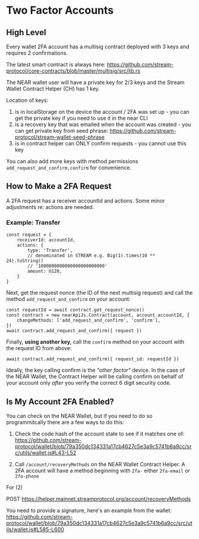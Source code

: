 # Two Factor Accounts

## High Level

Every wallet 2FA account has a multisig contract deployed with 3 keys and requires 2 confirmations.

The latest smart contract is always here:
https://github.com/stream-protocol/core-contracts/blob/master/multisig/src/lib.rs

The NEAR wallet user will have a private key for 2/3 keys and the Stream Wallet Contract Helper (CH) has 1 key.

Location of keys:
1. is in localStorage on the device the account / 2FA was set up - you can get the private key if you need to use it in the near CLI
2. is a recovery key that was emailed when the account was created - you can get private key from seed phrase: https://github.com/stream-protocol/stream-wallet-seed-phrase
3. is in contract helper can ONLY confirm requests - you cannot use this key

You can also add more keys with method permissions `add_request_and_confirm,confirm` for convenience.

## How to Make a 2FA Request

A 2FA request has a receiver accountId and actions. Some minor adjustments re: actions are needed.

### Example: Transfer
```
const request = {
    receiverId: accountId,
    actions: {
        type: 'Transfer',
        // denominated in STREAM e.g. Big(1).times(10 ** 24).toString()
        // '1000000000000000000000000'
        amount: U128,
    }
}
```
Next, get the request nonce (the ID of the next multisig request) and call the method `add_request_and_confirm` on your account:
```
const requestId = await contract.get_request_nonce()
const contract = new nearApiJs.Contract(account, account.accountId, {
    changeMethods: ['add_request_and_confirm', 'confirm'],
})
await contract.add_request_and_confirm({ request })
```

Finally, **using another key**, call the `confirm` method on your account with the request ID from above:
```
await contract.add_request_and_confirm({ request_id: requestId })
```
Ideally, the key calling confirm is the *"other factor"* device. In the case of the NEAR Wallet, the Contract Helper will be calling confirm on behalf of your account only *after* you verify the correct 6 digit security code.

## Is My Account 2FA Enabled?

You can check on the NEAR Wallet, but if you need to do so programmitcally there are a few ways to do this:

1. Check the code hash of the account state to see if it matches one of:
https://github.com/stream-protocol/wallet/blob/79a350dc134331a17cb4627c5e3a9c5741b6a9cc/src/utils/wallet.js#L43-L52

2. Call `/account/recoveryMethods` on the NEAR Wallet Contract Helper. A 2FA account will have a method beginning with `2fa-` either `2fa-email` or `2fa-phone`

For (2)

POST https://helper.mainnet.streamprotocol.org/account/recoveryMethods

You need to provide a signature, here's an example from the wallet:
https://github.com/stream-protocol/wallet/blob/79a350dc134331a17cb4627c5e3a9c5741b6a9cc/src/utils/wallet.js#L585-L600

